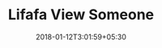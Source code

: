 ---
title: "Lifafa View Someone"
date: 2018-01-12T3:01:59+05:30
draft: false
layout: lifafa-view

someone: true

---